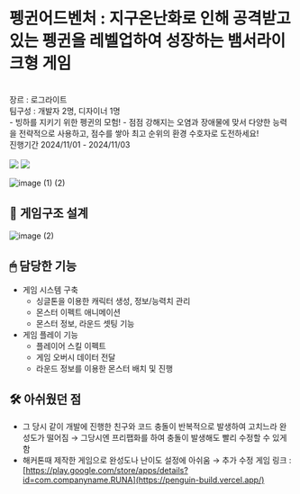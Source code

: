 # 펭귄어드벤처 : 지구온난화로 인해 공격받고 있는 펭귄을 레벨업하여 성장하는 뱀서라이크형 게임
<br>
장르 : 로그라이트
<br>
팀구성 : 개발자 2명, 디자이너 1명
<br>
    - 빙하를 지키기 위한 펭귄의 모험!
    - 점점 강해지는 오염과 장애물에 맞서 다양한 능력을 전략적으로 사용하고, 점수를 쌓아 최고 순위의 환경 수호자로 도전하세요!
<br>진행기간 2024/11/01 - 2024/11/03
<br><br><img src="https://img.shields.io/badge/Unity-000000?style=for-the-badge&logo=Unity&logoColor=white">
<img src="https://img.shields.io/badge/Firebase-FFCA28?style=for-the-badge&logo=Firebase&logoColor=black">

![image (1) (2)](https://github.com/user-attachments/assets/482b566b-e9ce-4037-8046-6836009aa04b)

## 📝 게임구조 설계
![image (2)](https://github.com/user-attachments/assets/c3f980da-a7f8-4a00-9611-7f169e2d0365)

## 🖱 담당한 기능
- 게임 시스템 구축
    - 싱글톤을 이용한 캐릭터 생성, 정보/능력치 관리
    - 몬스터 이펙트 애니메이션
    - 몬스터 정보, 라운드 셋팅 기능
- 게임 플레이 기능
    - 플레이어 스킬 이펙트
    - 게임 오버시 데이터 전달
    - 라운드 정보를 이용한 몬스터 배치 및 진행

## 🛠 아쉬웠던 점
- 그 당시 같이 개발에 진행한 친구와 코드 충돌이 반복적으로 발생하여 고치느라 완성도가 떨어짐 → 그당시엔 프리팹화를 하여 충돌이 발생해도 빨리 수정할 수 있게 함
- 해커톤때 제작한 게임으로 완성도나 난이도 설정에 아쉬움 → 추가 수정
게임 링크 : [https://play.google.com/store/apps/details?id=com.companyname.RUNA](https://penguin-build.vercel.app/)
